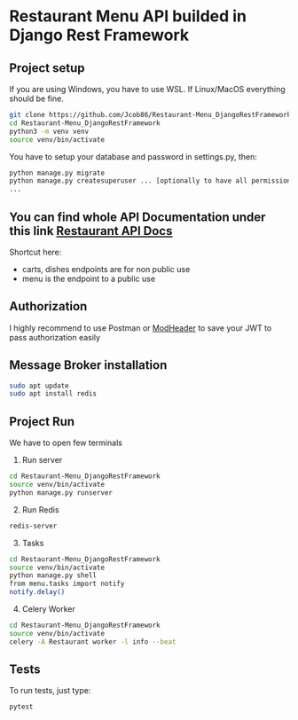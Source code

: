 # Restaurant Menu API builded in Django Rest Framework

## Project setup

If you are using Windows, you have to use WSL. If Linux/MacOS everything should be fine.

```bash
git clone https://github.com/Jcob86/Restaurant-Menu_DjangoRestFramework.git
cd Restaurant-Menu_DjangoRestFramework
python3 -m venv venv 
source venv/bin/activate
```

You have to setup your database and password in settings.py, then:
```bash
python manage.py migrate
python manage.py createsuperuser ... [optionally to have all permissions]
...
```

## You can find whole API Documentation under this link <a href="http://localhost:8000/swagger/schema" target="_blank">Restaurant API Docs</a>
Shortcut here:
- carts, dishes endpoints are for non public use
- menu is the endpoint to a public use

## Authorization
I highly recommend to use Postman or <a href="https://chrome.google.com/webstore/detail/modheader-modify-http-hea/idgpnmonknjnojddfkpgkljpfnnfcklj" target="_blank">ModHeader</a> to save your JWT to pass authorization easily


## Message Broker installation
```bash
sudo apt update
sudo apt install redis
```

## Project Run
We have to open few terminals
1. Run server
```bash
cd Restaurant-Menu_DjangoRestFramework
source venv/bin/activate
python manage.py runserver
```
2. Run Redis
```bash
redis-server
```
3. Tasks
```bash
cd Restaurant-Menu_DjangoRestFramework
source venv/bin/activate
python manage.py shell
from menu.tasks import notify
notify.delay()
```
4. Celery Worker
```bash
cd Restaurant-Menu_DjangoRestFramework
source venv/bin/activate
celery -A Restaurant worker -l info --beat
```

## Tests
To run tests, just type:
```bash
pytest
```
